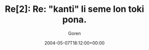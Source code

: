 ---
title: 'Re[2]: Re: "kanti" li seme lon toki pona.'
posts: 2
hash: 't203'
author: 'Goren'
date: 2004-05-07T18:12:00+00:00
sources:
  - http://forums.tokipona.org/viewtopic.php%3Ft=203.html
---